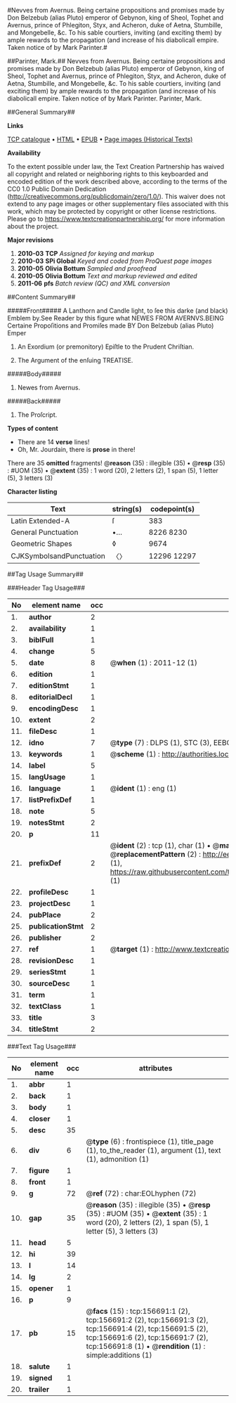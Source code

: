 #Nevves from Avernus. Being certaine propositions and promises made by Don Belzebub (alias Pluto) emperor of Gebynon, king of Sheol, Tophet and Avernus, prince of Phlegiton, Styx, and Acheron, duke of Aetna, Stumbille, and Mongebelle, &c. To his sable courtiers, inviting (and exciting them) by ample rewards to the propagation (and increase of his diabolicall empire. Taken notice of by Mark Parinter.#

##Parinter, Mark.##
Nevves from Avernus. Being certaine propositions and promises made by Don Belzebub (alias Pluto) emperor of Gebynon, king of Sheol, Tophet and Avernus, prince of Phlegiton, Styx, and Acheron, duke of Aetna, Stumbille, and Mongebelle, &c. To his sable courtiers, inviting (and exciting them) by ample rewards to the propagation (and increase of his diabolicall empire. Taken notice of by Mark Parinter.
Parinter, Mark.

##General Summary##

**Links**

[TCP catalogue](http://www.ota.ox.ac.uk/tcp/)  • 
[HTML](http://tei.it.ox.ac.uk/tcp/Texts-HTML/free/A91/A91047.html)  • 
[EPUB](http://tei.it.ox.ac.uk/tcp/Texts-EPUB/free/A91/A91047.epub) • 
[Page images (Historical Texts)](https://historicaltexts.jisc.ac.uk/eebo-99872522e)

**Availability**

To the extent possible under law, the Text Creation Partnership has waived all copyright and related or neighboring rights to this keyboarded and encoded edition of the work described above, according to the terms of the CC0 1.0 Public Domain Dedication (http://creativecommons.org/publicdomain/zero/1.0/). This waiver does not extend to any page images or other supplementary files associated with this work, which may be protected by copyright or other license restrictions. Please go to https://www.textcreationpartnership.org/ for more information about the project.

**Major revisions**

1. __2010-03__ __TCP__ *Assigned for keying and markup*
1. __2010-03__ __SPi Global__ *Keyed and coded from ProQuest page images*
1. __2010-05__ __Olivia Bottum__ *Sampled and proofread*
1. __2010-05__ __Olivia Bottum__ *Text and markup reviewed and edited*
1. __2011-06__ __pfs__ *Batch review (QC) and XML conversion*

##Content Summary##

#####Front#####
A Lanthorn and Candle light, to ſee this darke (and black) Emblem by.See Reader by this figure what NEWES FROM AVERNVS.BEING Certaine Propoſitions and Promiſes made BY Don Belzebub (alias Pluto) Emper
1. An Exordium (or premonitory) Epiſtle to the Prudent Chriſtian.

1. The Argument of the enſuing TREATISE.

#####Body#####

1. Newes from Avernus.

#####Back#####

1. The Proſcript.

**Types of content**

  * There are 14 **verse** lines!
  * Oh, Mr. Jourdain, there is **prose** in there!

There are 35 **omitted** fragments! 
 @__reason__ (35) : illegible (35)  •  @__resp__ (35) : #UOM (35)  •  @__extent__ (35) : 1 word (20), 2 letters (2), 1 span (5), 1 letter (5), 3 letters (3)

**Character listing**


|Text|string(s)|codepoint(s)|
|---|---|---|
|Latin Extended-A|ſ|383|
|General Punctuation|•…|8226 8230|
|Geometric Shapes|◊|9674|
|CJKSymbolsandPunctuation|〈〉|12296 12297|

##Tag Usage Summary##

###Header Tag Usage###

|No|element name|occ|attributes|
|---|---|---|---|
|1.|__author__|2||
|2.|__availability__|1||
|3.|__biblFull__|1||
|4.|__change__|5||
|5.|__date__|8| @__when__ (1) : 2011-12 (1)|
|6.|__edition__|1||
|7.|__editionStmt__|1||
|8.|__editorialDecl__|1||
|9.|__encodingDesc__|1||
|10.|__extent__|2||
|11.|__fileDesc__|1||
|12.|__idno__|7| @__type__ (7) : DLPS (1), STC (3), EEBO-CITATION (1), PROQUEST (1), VID (1)|
|13.|__keywords__|1| @__scheme__ (1) : http://authorities.loc.gov/ (1)|
|14.|__label__|5||
|15.|__langUsage__|1||
|16.|__language__|1| @__ident__ (1) : eng (1)|
|17.|__listPrefixDef__|1||
|18.|__note__|5||
|19.|__notesStmt__|2||
|20.|__p__|11||
|21.|__prefixDef__|2| @__ident__ (2) : tcp (1), char (1)  •  @__matchPattern__ (2) : ([0-9\-]+):([0-9IVX]+) (1), (.+) (1)  •  @__replacementPattern__ (2) : http://eebo.chadwyck.com/downloadtiff?vid=$1&page=$2 (1), https://raw.githubusercontent.com/textcreationpartnership/Texts/master/tcpchars.xml#$1 (1)|
|22.|__profileDesc__|1||
|23.|__projectDesc__|1||
|24.|__pubPlace__|2||
|25.|__publicationStmt__|2||
|26.|__publisher__|2||
|27.|__ref__|1| @__target__ (1) : http://www.textcreationpartnership.org/docs/. (1)|
|28.|__revisionDesc__|1||
|29.|__seriesStmt__|1||
|30.|__sourceDesc__|1||
|31.|__term__|1||
|32.|__textClass__|1||
|33.|__title__|3||
|34.|__titleStmt__|2||


###Text Tag Usage###

|No|element name|occ|attributes|
|---|---|---|---|
|1.|__abbr__|1||
|2.|__back__|1||
|3.|__body__|1||
|4.|__closer__|1||
|5.|__desc__|35||
|6.|__div__|6| @__type__ (6) : frontispiece (1), title_page (1), to_the_reader (1), argument (1), text (1), admonition (1)|
|7.|__figure__|1||
|8.|__front__|1||
|9.|__g__|72| @__ref__ (72) : char:EOLhyphen (72)|
|10.|__gap__|35| @__reason__ (35) : illegible (35)  •  @__resp__ (35) : #UOM (35)  •  @__extent__ (35) : 1 word (20), 2 letters (2), 1 span (5), 1 letter (5), 3 letters (3)|
|11.|__head__|5||
|12.|__hi__|39||
|13.|__l__|14||
|14.|__lg__|2||
|15.|__opener__|1||
|16.|__p__|9||
|17.|__pb__|15| @__facs__ (15) : tcp:156691:1 (2), tcp:156691:2 (2), tcp:156691:3 (2), tcp:156691:4 (2), tcp:156691:5 (2), tcp:156691:6 (2), tcp:156691:7 (2), tcp:156691:8 (1)  •  @__rendition__ (1) : simple:additions (1)|
|18.|__salute__|1||
|19.|__signed__|1||
|20.|__trailer__|1||
